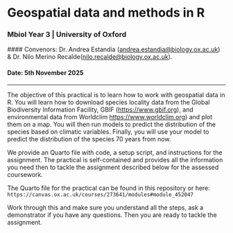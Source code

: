 # Geospatial data and methods in R
### Mbiol Year 3 | University of Oxford

#### Convenors: Dr. Andrea Estandia (andrea.estandia@biology.ox.ac.uk) & Dr. Nilo Merino Recalde(nilo.recalde@biology.ox.ac.uk).

#### Date: 5th November 2025

---

The objective of this practical is to learn how to work with geospatial data in R. You will learn how to download species locality data from the Global Biodiversity Information Facility, GBIF (https://www.gbif.org), and environmental data from Worldclim https://www.worldclim.org) and plot them on a map. You will then run models to predict the distribution of the species based on climatic variables. Finally, you will use your model to predict the distribution of the species 70 years from now.

We provide an Quarto file with code, a setup script, and instructions for the assignment. The practical is self-contained and provides all the information you need then to tackle the assignment described below for the assessed coursework.

The Quarto file for the practical can be found in this repository or here: `https://canvas.ox.ac.uk/courses/273641/modules#module_452047`

Work through this and make sure you understand all the steps, ask a demonstrator if you have any questions. Then you are ready to tackle the assignment.
